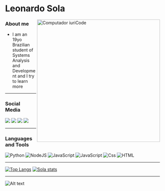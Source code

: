 
<h1>Leonardo Sola</h1>

<img src="https://raw.githubusercontent.com/MicaelliMedeiros/micaellimedeiros/master/image/computer-illustration.png" min-width="400px" max-width="400px" width="400px" align="right" alt="Computador iuriCode">



### About me

- I am an 19yo Brazilian student of Systems Analysis and Development and I try to learn more

---
### Social Media

<p align="left">
<a href="https://mail.google.com/mail/u/0/?fs=1&to=lsolaproducoes@gmail.com&tf=cm" alt="Gmail">
  <img src="https://img.shields.io/badge/-Gmail-FF0000?style=flat-square&labelColor=FF0000&logo=gmail&logoColor=white&link=https://mail.google.com/mail/u/0/?fs=1&to=lsolaproducoes@gmail.com&tf=cm" /></a>
  <a href="https://twitter.com/Reis_Sola" alt="Facebook">
  <img src="https://img.shields.io/badge/-Twitter-1DA1F2?style=flat-square&labelColor=1DA1F2&logo=twitter&logoColor=white&link=https://twitter.com/Reis_Sola"/></a>
  <a href="https://www.instagram.com/leorsola" alt="Instagram">
  <img src="https://img.shields.io/badge/-Instagram-DF0174?style=flat-square&labelColor=DF0174&logo=instagram&logoColor=white&link=https://www.instagram.com/leorsola/"/></a>
  <a href="https://www.facebook.com/ReisSola/">
  <img src="https://img.shields.io/badge/-Facebook-3b5998?style=flat-square&labelColor=3b5998&logo=facebook&logoColor=white&link=https://www.facebook.com/ReisSola/"/></a>
</p>


---
### Languages and Tools
  <img alt="Python" src="https://img.shields.io/badge/python%20-%2314354C.svg?&style=for-the-badge&logo=python&logoColor=yellow"/>
  <img alt="NodeJS" src="https://img.shields.io/badge/node.js%20-%2343853D.svg?&style=for-the-badge&logo=node.js&logoColor=white"/>
  <img alt="JavaScript" src="https://img.shields.io/badge/JavaScript-F7DF1E?logo=javascript&logoColor=white&style=for-the-badge" />
  <img alt="JavaScript" src="https://img.shields.io/badge/Git-000?logo=Git&logoColor=white&style=for-the-badge" />
  <img alt="Css" src="https://img.shields.io/badge/CSS-1572B6?logo=css3&logoColor=white&style=for-the-badge" />
  <img alt="HTML" src="https://img.shields.io/badge/HTML-E34F26?logo=html5&logoColor=white&style=for-the-badge" />


---

[![Top Langs](https://github-readme-stats.vercel.app/api/top-langs/?username=LeonardoSola&theme=chartreuse-dark)](https://github.com/anuraghazra/github-readme-stats)
[![Sola stats](https://github-readme-stats.vercel.app/api?username=LeonardoSola&show_icons=true&theme=chartreuse-dark)](https://github.com/anuraghazra/github-readme-stats)

---
![Alt text](./assets/gif.gif)



<!--- ReiSola --->
